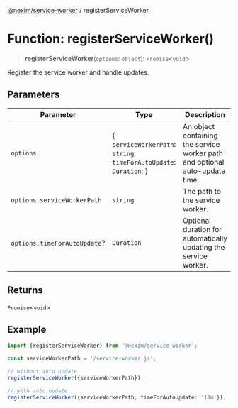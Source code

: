 [@nexim/service-worker](../README.md) / registerServiceWorker

# Function: registerServiceWorker()

> **registerServiceWorker**(`options`: `object`): `Promise`\<`void`\>

Register the service worker and handle updates.

## Parameters

| Parameter                    | Type                                                                  | Description                                                                 |
| ---------------------------- | --------------------------------------------------------------------- | --------------------------------------------------------------------------- |
| `options`                    | \{ `serviceWorkerPath`: `string`; `timeForAutoUpdate`: `Duration`; \} | An object containing the service worker path and optional auto-update time. |
| `options.serviceWorkerPath`  | `string`                                                              | The path to the service worker.                                             |
| `options.timeForAutoUpdate`? | `Duration`                                                            | Optional duration for automatically updating the service worker.            |

## Returns

`Promise`\<`void`\>

## Example

```ts
import {registerServiceWorker} from '@nexim/service-worker';

const serviceWorkerPath = '/service-worker.js';

// without auto update
registerServiceWorker({serviceWorkerPath});

// with auto update
registerServiceWorker({serviceWorkerPath, timeForAutoUpdate: '10m'});
```
